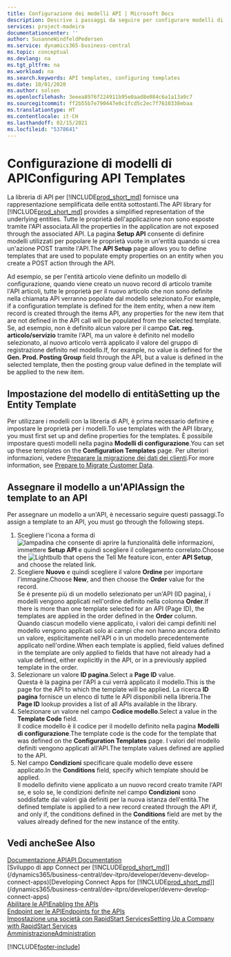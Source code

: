 ```yaml
---
title: Configurazione dei modelli API | Microsoft Docs
description: Descrive i passaggi da seguire per configurare modelli di API per Dynamics 365 Business Central.
services: project-madeira
documentationcenter: ''
author: SusanneWindfeldPedersen
ms.service: dynamics365-business-central
ms.topic: conceptual
ms.devlang: na
ms.tgt_pltfrm: na
ms.workload: na
ms.search.keywords: API templates, configuring templates
ms.date: 10/01/2020
ms.author: solsen
ms.openlocfilehash: 3eeea8976f224911b95e0aad8e084c6a1a13a9c7
ms.sourcegitcommit: ff2b55b7e790447e0c1fcd5c2ec7f7610338ebaa
ms.translationtype: HT
ms.contentlocale: it-CH
ms.lasthandoff: 02/15/2021
ms.locfileid: "5378641"
---
```

# <a name="configuring-api-templates"></a><span data-ttu-id="f2ea8-103">Configurazione di modelli di API</span><span class="sxs-lookup"><span data-stu-id="f2ea8-103">Configuring API Templates</span></span>
<span data-ttu-id="f2ea8-104">La libreria di API per [!INCLUDE[prod_short_md](includes/prod_short.md)] fornisce una rappresentazione semplificata delle entità sottostanti.</span><span class="sxs-lookup"><span data-stu-id="f2ea8-104">The API library for [!INCLUDE[prod_short_md](includes/prod_short.md)] provides a simplified representation of the underlying entities.</span></span> <span data-ttu-id="f2ea8-105">Tutte le proprietà dell'applicazione non sono esposte tramite l'API associata.</span><span class="sxs-lookup"><span data-stu-id="f2ea8-105">All the properties in the application are not exposed through the associated API.</span></span> <span data-ttu-id="f2ea8-106">La pagina **Setup API** consente di definire modelli utilizzati per popolare le proprietà vuote in un'entità quando si crea un'azione POST tramite l'API.</span><span class="sxs-lookup"><span data-stu-id="f2ea8-106">The **API Setup** page allows you to define templates that are used to populate empty properties on an entity when you create a POST action through the API.</span></span> 

<span data-ttu-id="f2ea8-107">Ad esempio, se per l'entità articolo viene definito un modello di configurazione, quando viene creato un nuovo record di articolo tramite l'API articoli, tutte le proprietà per il nuovo articolo che non sono definite nella chiamata API verranno popolate dal modello selezionato.</span><span class="sxs-lookup"><span data-stu-id="f2ea8-107">For example, if a configuration template is defined for the item entity, when a new item record is created through the items API, any properties for the new item that are not defined in the API call will be populated from the selected template.</span></span> <span data-ttu-id="f2ea8-108">Se, ad esempio, non è definito alcun valore per il campo **Cat. reg. articolo/servizio** tramite l'API, ma un valore è definito nel modello selezionato, al nuovo articolo verrà applicato il valore del gruppo di registrazione definito nel modello.</span><span class="sxs-lookup"><span data-stu-id="f2ea8-108">If, for example, no value is defined for the **Gen. Prod. Posting Group** field through the API, but a value is defined in the selected template, then the posting group value defined in the template will be applied to the new item.</span></span> 

## <a name="setting-up-the-entity-template"></a><span data-ttu-id="f2ea8-109">Impostazione del modello di entità</span><span class="sxs-lookup"><span data-stu-id="f2ea8-109">Setting up the Entity Template</span></span>
<span data-ttu-id="f2ea8-110">Per utilizzare i modelli con la libreria di API, è prima necessario definire e impostare le proprietà per i modelli.</span><span class="sxs-lookup"><span data-stu-id="f2ea8-110">To use templates with the API library, you must first set up and define properties for the templates.</span></span> <span data-ttu-id="f2ea8-111">È possibile impostare questi modelli nella pagina **Modelli di configurazione**.</span><span class="sxs-lookup"><span data-stu-id="f2ea8-111">You can set up these templates on the **Configuration Templates** page.</span></span> <span data-ttu-id="f2ea8-112">Per ulteriori informazioni, vedere [Preparare la migrazione dei dati dei clienti](admin-use-templates-to-prepare-customer-data-for-migration.md).</span><span class="sxs-lookup"><span data-stu-id="f2ea8-112">For more information, see [Prepare to Migrate Customer Data](admin-use-templates-to-prepare-customer-data-for-migration.md).</span></span> 

## <a name="assign-the-template-to-an-api"></a><span data-ttu-id="f2ea8-113">Assegnare il modello a un'API</span><span class="sxs-lookup"><span data-stu-id="f2ea8-113">Assign the template to an API</span></span>

<span data-ttu-id="f2ea8-114">Per assegnare un modello a un'API, è necessario seguire questi passaggi.</span><span class="sxs-lookup"><span data-stu-id="f2ea8-114">To assign a template to an API, you must go through the following steps.</span></span>

1. <span data-ttu-id="f2ea8-115">Scegliere l'icona a forma di ![lampadina che consente di aprire la funzionalità delle informazioni](media/ui-search/search_small.png "Informazioni sull'operazione che si desidera eseguire"), immettere **Setup API** e quindi scegliere il collegamento correlato.</span><span class="sxs-lookup"><span data-stu-id="f2ea8-115">Choose the ![Lightbulb that opens the Tell Me feature](media/ui-search/search_small.png "Tell me what you want to do") icon, enter **API Setup**, and choose the related link.</span></span>
2. <span data-ttu-id="f2ea8-116">Scegliere **Nuovo** e quindi scegliere il valore **Ordine** per importare l'immagine.</span><span class="sxs-lookup"><span data-stu-id="f2ea8-116">Choose **New**, and then choose the **Order** value for the record.</span></span>  
<span data-ttu-id="f2ea8-117">Se è presente più di un modello selezionato per un'API (ID pagina), i modelli vengono applicati nell'ordine definito nella colonna **Order**.</span><span class="sxs-lookup"><span data-stu-id="f2ea8-117">If there is more than one template selected for an API (Page ID), the templates are applied in the order defined in the **Order** column.</span></span>   
<span data-ttu-id="f2ea8-118">Quando ciascun modello viene applicato, i valori dei campi definiti nel modello vengono applicati solo ai campi che non hanno ancora definito un valore, esplicitamente nell'API o in un modello precedentemente applicato nell'ordine.</span><span class="sxs-lookup"><span data-stu-id="f2ea8-118">When each template is applied, field values defined in the template are only applied to fields that have not already had a value defined, either explicitly in the API, or in a previously applied template in the order.</span></span> 
3. <span data-ttu-id="f2ea8-119">Selezionare un valore **ID pagina**.</span><span class="sxs-lookup"><span data-stu-id="f2ea8-119">Select a **Page ID** value.</span></span>  
<span data-ttu-id="f2ea8-120">Questa è la pagina per l'API a cui verrà applicato il modello.</span><span class="sxs-lookup"><span data-stu-id="f2ea8-120">This is the page for the API to which the template will be applied.</span></span> <span data-ttu-id="f2ea8-121">La ricerca **ID pagina** fornisce un elenco di tutte le API disponibili nella libreria.</span><span class="sxs-lookup"><span data-stu-id="f2ea8-121">The **Page ID** lookup provides a list of all APIs available in the library.</span></span>
4. <span data-ttu-id="f2ea8-122">Selezionare un valore nel campo **Codice modello**.</span><span class="sxs-lookup"><span data-stu-id="f2ea8-122">Select a value in the **Template Code** field.</span></span>  
<span data-ttu-id="f2ea8-123">Il codice modello è il codice per il modello definito nella pagina **Modelli di configurazione**.</span><span class="sxs-lookup"><span data-stu-id="f2ea8-123">The template code is the code for the template that was defined on the **Configuration Templates** page.</span></span> <span data-ttu-id="f2ea8-124">I valori del modello definiti vengono applicati all'API.</span><span class="sxs-lookup"><span data-stu-id="f2ea8-124">The template values defined are applied to the API.</span></span> 
5. <span data-ttu-id="f2ea8-125">Nel campo **Condizioni** specificare quale modello deve essere applicato.</span><span class="sxs-lookup"><span data-stu-id="f2ea8-125">In the **Conditions** field, specify which template should be applied.</span></span>  
<span data-ttu-id="f2ea8-126">Il modello definito viene applicato a un nuovo record creato tramite l'API se, e solo se, le condizioni definite nel campo **Condizioni** sono soddisfatte dai valori già definiti per la nuova istanza dell'entità.</span><span class="sxs-lookup"><span data-stu-id="f2ea8-126">The defined template is applied to a new record created through the API if, and only if, the conditions defined in the **Conditions** field are met by the values already defined for the new instance of the entity.</span></span>

## <a name="see-also"></a><span data-ttu-id="f2ea8-127">Vedi anche</span><span class="sxs-lookup"><span data-stu-id="f2ea8-127">See Also</span></span>
[<span data-ttu-id="f2ea8-128">Documentazione API</span><span class="sxs-lookup"><span data-stu-id="f2ea8-128">API Documentation</span></span>](/dynamics-nav/fin-graph)  
<span data-ttu-id="f2ea8-129">[Sviluppo di app Connect per [!INCLUDE[prod_short_md](includes/prod_short.md)]](/dynamics365/business-central/dev-itpro/developer/devenv-develop-connect-apps)</span><span class="sxs-lookup"><span data-stu-id="f2ea8-129">[Developing Connect Apps for [!INCLUDE[prod_short_md](includes/prod_short.md)]](/dynamics365/business-central/dev-itpro/developer/devenv-develop-connect-apps)</span></span>  
[<span data-ttu-id="f2ea8-130">Abilitare le API</span><span class="sxs-lookup"><span data-stu-id="f2ea8-130">Enabling the APIs</span></span>](/dynamics-nav/enabling-apis-for-dynamics-nav)  
[<span data-ttu-id="f2ea8-131">Endpoint per le API</span><span class="sxs-lookup"><span data-stu-id="f2ea8-131">Endpoints for the APIs</span></span>](/dynamics-nav/endpoints-apis-for-dynamics)  
[<span data-ttu-id="f2ea8-132">Impostazione una società con RapidStart Services</span><span class="sxs-lookup"><span data-stu-id="f2ea8-132">Setting Up a Company with RapidStart Services</span></span>](admin-set-up-a-company-with-rapidstart.md)  
[<span data-ttu-id="f2ea8-133">Amministrazione</span><span class="sxs-lookup"><span data-stu-id="f2ea8-133">Administration</span></span>](admin-setup-and-administration.md)

[!INCLUDE[footer-include](includes/footer-banner.md)]